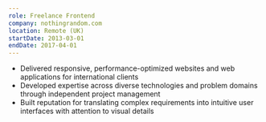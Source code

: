 ```yaml
---
role: Freelance Frontend
company: nothingrandom.com
location: Remote (UK)
startDate: 2013-03-01
endDate: 2017-04-01
---
```

- Delivered responsive, performance-optimized websites and web applications for international clients
- Developed expertise across diverse technologies and problem domains through independent project management
- Built reputation for translating complex requirements into intuitive user interfaces with attention to visual details
